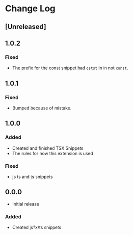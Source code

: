 # Change Log

## [Unreleased]

## 1.0.2

### Fixed 

- The prefix for the const snippet had `cstst` in in not `const`.

## 1.0.1

### Fixed

- Bumped because of mistake.

## 1.0.0


### Added

- Created and finished TSX Snippets
- The rules for how this extension is used

### Fixed

-  js ts and ts snippets

## 0.0.0

- Initial release

### Added
- Created js?x/ts snippets
